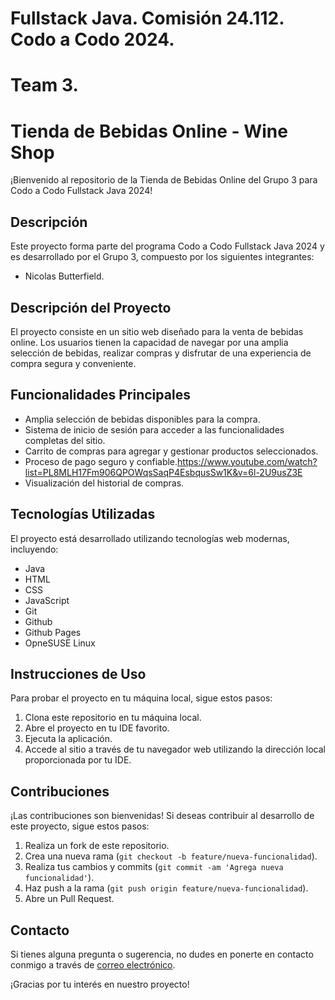 # Fullstack Java. Comisión 24.112. Codo a Codo 2024.
# Team 3.
# Tienda de Bebidas Online - Wine Shop

¡Bienvenido al repositorio de la Tienda de Bebidas Online del Grupo 3 para Codo a Codo Fullstack Java 2024!

## Descripción

Este proyecto forma parte del programa Codo a Codo Fullstack Java 2024 y es desarrollado por el Grupo 3, compuesto por los siguientes integrantes:

- Nicolas Butterfield.

## Descripción del Proyecto

El proyecto consiste en un sitio web diseñado para la venta de bebidas online. Los usuarios tienen la capacidad de navegar por una amplia selección de bebidas, realizar compras y disfrutar de una experiencia de compra segura y conveniente.

## Funcionalidades Principales

- Amplia selección de bebidas disponibles para la compra.
- Sistema de inicio de sesión para acceder a las funcionalidades completas del sitio.
- Carrito de compras para agregar y gestionar productos seleccionados.
- Proceso de pago seguro y confiable.https://www.youtube.com/watch?list=PL8MLH17Fm906QPOWqsSaqP4EsbqusSw1K&v=6l-2U9usZ3E
- Visualización del historial de compras.

## Tecnologías Utilizadas

El proyecto está desarrollado utilizando tecnologías web modernas, incluyendo:

- Java
- HTML
- CSS
- JavaScript
- Git
- Github
- Github Pages
- OpneSUSE Linux

## Instrucciones de Uso

Para probar el proyecto en tu máquina local, sigue estos pasos:

1. Clona este repositorio en tu máquina local.
2. Abre el proyecto en tu IDE favorito.
3. Ejecuta la aplicación.
4. Accede al sitio a través de tu navegador web utilizando la dirección local proporcionada por tu IDE.

## Contribuciones

¡Las contribuciones son bienvenidas! Si deseas contribuir al desarrollo de este proyecto, sigue estos pasos:

1. Realiza un fork de este repositorio.
2. Crea una nueva rama (`git checkout -b feature/nueva-funcionalidad`).
3. Realiza tus cambios y commits (`git commit -am 'Agrega nueva funcionalidad'`).
4. Haz push a la rama (`git push origin feature/nueva-funcionalidad`).
5. Abre un Pull Request.

## Contacto

Si tienes alguna pregunta o sugerencia, no dudes en ponerte en contacto conmigo a través de [correo electrónico](nicobutter@gmail.com).

¡Gracias por tu interés en nuestro proyecto!
